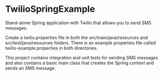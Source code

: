TwilioSpringExample
===================

Stand-alone Spring application with Twilio that allows you to send SMS messages.

Create a twilio.properties file in both the src/main/java/resources and src/test/java/resources folders.
There is an example properties file called twilio-example.properties in both directories.

This project contains integration and unit tests for sending SMS messages and also contains a basic main class that creates the Spring context and sends an SMS message.

